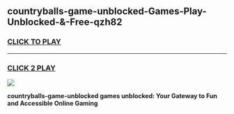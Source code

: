 
## countryballs-game-unblocked-Games-Play-Unblocked-&-Free-qzh82
<h3>
<a href="https://premium76.site?title=countryballs-game-unblocked&ref=24A">CLICK TO PLAY</a></h3>
<hr>

<h3>
<a href="https://premium76.site?title=countryballs-game-unblocked&ref=24A">CLICK 2 PLAY</a>
  
</h3>

<a href="https://premium76.site?title=countryballs-game-unblocked&ref=24A"><img src="https://clearcache.store/games.png"></a>


**countryballs-game-unblocked games unblocked: Your Gateway to Fun and Accessible Online Gaming**
